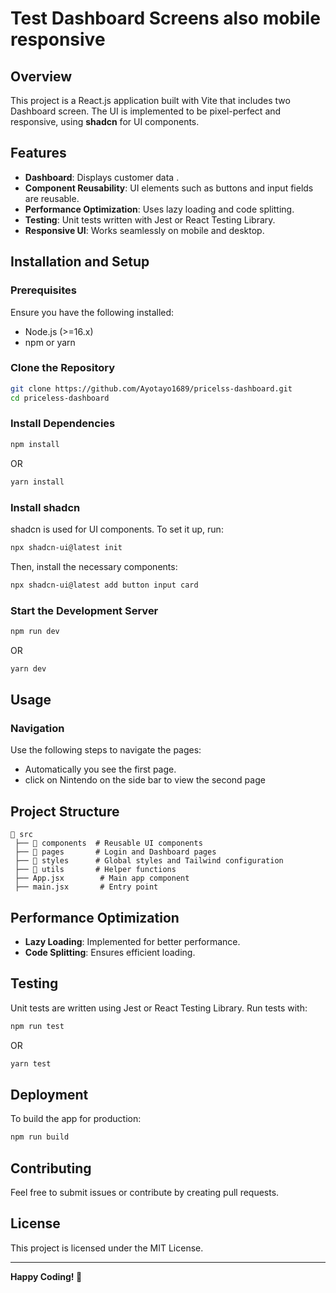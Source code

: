# Test Dashboard Screens also mobile responsive

## Overview

This project is a React.js application built with Vite that includes two  Dashboard screen. The UI is implemented to be pixel-perfect and responsive, using **shadcn** for UI components.

## Features


- **Dashboard**: Displays customer data .
- **Component Reusability**: UI elements such as buttons and input fields are reusable.
- **Performance Optimization**: Uses lazy loading and code splitting.
- **Testing**: Unit tests written with Jest or React Testing Library.
- **Responsive UI**: Works seamlessly on mobile and desktop.

## Installation and Setup

### Prerequisites

Ensure you have the following installed:

- Node.js (>=16.x)
- npm or yarn

### Clone the Repository

```bash
git clone https://github.com/Ayotayo1689/pricelss-dashboard.git
cd priceless-dashboard
```

### Install Dependencies

```bash
npm install
```

OR

```bash
yarn install
```

### Install shadcn

shadcn is used for UI components. To set it up, run:

```bash
npx shadcn-ui@latest init
```

Then, install the necessary components:

```bash
npx shadcn-ui@latest add button input card
```

### Start the Development Server

```bash
npm run dev
```

OR

```bash
yarn dev
```

## Usage

### Navigation

Use the following steps to navigate the pages:

- Automatically you see the first page.
- click on Nintendo on the side bar to view the second page 



## Project Structure

```
📂 src
 ├── 📂 components  # Reusable UI components
 ├── 📂 pages       # Login and Dashboard pages
 ├── 📂 styles      # Global styles and Tailwind configuration
 ├── 📂 utils       # Helper functions
 ├── App.jsx        # Main app component
 ├── main.jsx       # Entry point
```

## Performance Optimization

- **Lazy Loading**: Implemented for better performance.
- **Code Splitting**: Ensures efficient loading.

## Testing

Unit tests are written using Jest or React Testing Library. Run tests with:

```bash
npm run test
```

OR

```bash
yarn test
```

## Deployment

To build the app for production:

```bash
npm run build
```

## Contributing

Feel free to submit issues or contribute by creating pull requests.

## License

This project is licensed under the MIT License.

---

**Happy Coding! 🚀**
